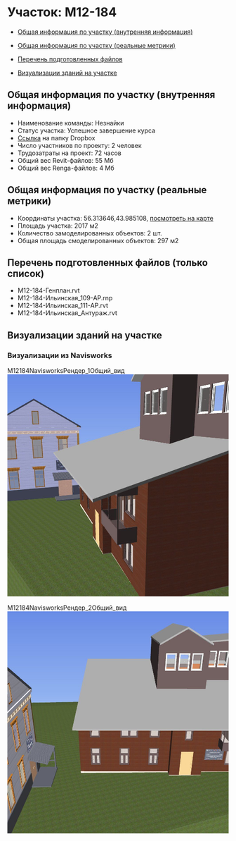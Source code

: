 # Участок: M12-184

* [Общая информация по участку (внутренняя информация)](#Chapter1)

* [Общая информация по участку (реальные метрики)](#Chapter2)

* [Перечень подготовленных файлов](#Chapter3)

* [Визуализации зданий на участке](#Chapter6)

## <a id="Chapter1"></a> Общая информация по участку (внутренняя информация)
+ Наименование команды: Незнайки
+ Статус участка: Успешное завершение курса
+ [Ссылка](https://www.dropbox.com/sh/wvvgv1nw1iqred9/AAAz39zCNzkQ1cwWoIKxaaeva/M12_184?dl=0) на папку Dropbox
+ Число участников по проекту: 2 человек
+ Трудозатраты на проект: 72 часов
+ Общий вес Revit-файлов: 55 Мб
+ Общий вес Renga-файлов: 4 Мб
## <a id="Chapter2"></a> Общая информация по участку (реальные метрики)
+ Координаты участка: 56.313646,43.985108, [посмотреть на карте](https://yandex.ru/maps/47/nizhny-novgorod/?ll=43.985108%2C56.313646&z=19)
+ Площадь участка: 2017 м2
+ Количество замоделированных объектов: 2 шт.
+ Общая площадь смоделированных объектов: 297 м2
## <a id="Chapter3"></a> Перечень подготовленных файлов (только список)
+ M12-184-Генплан.rvt
+ M12-184-Ильинская_109-АР.rnp
+ M12-184-Ильинская_111-АР.rvt
+ M12-184-Ильинская_Антураж.rvt
## <a id="Chapter6"></a> Визуализации зданий на участке
### Визуализации из Navisworks
M12184NavisworksРендер_1Общий_вид
![M12-184-Navisworks-Рендер_1-Общий_вид](/Images/M12_184/M12-184-Navisworks-Рендер_1-Общий_вид_Compressed.jpg)

M12184NavisworksРендер_2Общий_вид
![M12-184-Navisworks-Рендер_2-Общий_вид](/Images/M12_184/M12-184-Navisworks-Рендер_2-Общий_вид_Compressed.jpg)

